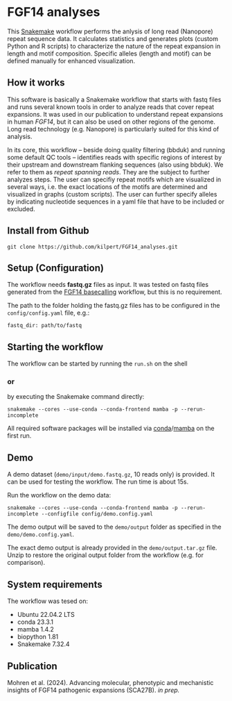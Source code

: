 # FGF14 analyses

This [Snakemake](https://github.com/snakemake/snakemake) workflow performs the anlysis of long read (Nanopore) repeat sequence data. It calculates statistics and generates plots (custom Python and R scripts) to characterize the nature of the repeat expansion in length and motif composition. Specific alleles (length and motif) can be defined manually for enhanced visualization. 


## How it works

This software is basically a Snakemake workflow that starts with fastq files and runs several known tools in order to analyze reads that cover repeat expansions. It was used in our publication to understand repeat expansions in human *FGF14*, but it can also be used on other regions of the genome. Long read technology (e.g. Nanopore) is particularly suited for this kind of analysis. 

In its core, this workflow – beside doing quality filtering (bbduk) and running some default QC tools – identifies reads with specific regions of interest by their upstream and downstream flanking sequences (also using bbduk). We refer to them as *repeat spanning reads*. They are the subject to further analyzes steps. The user can specifiy  repeat motifs which are visualized in several ways, i.e. the exact locations of the motifs are determined and visualized in graphs (custom scripts). The user can further specify alleles by indicating nucleotide sequences in a yaml file that have to be included or excluded.


## Install from Github

`git clone https://github.com/kilpert/FGF14_analyses.git`


## Setup (Configuration)

The workflow needs **fastq.gz** files as input. It was tested on fastq files generated from the [FGF14 basecalling](https://github.com/kilpert/FGF14_basecalling) workflow, but this is no requirement.

The path to the folder holding the fastq.gz files has to be configured in the `config/config.yaml` file, e.g.:

`fastq_dir: path/to/fastq`


## Starting the workflow
The workflow can be started by running the `run.sh` on the shell 

### or

by executing the Snakemake command directly:

```
snakemake --cores --use-conda --conda-frontend mamba -p --rerun-incomplete
```

All required software packages will be installed via [conda](https://conda.io)/[mamba](https://github.com/mamba-org/mamba) on the first run.


## Demo

A demo dataset (`demo/input/demo.fastq.gz`, 10 reads only) is provided. It can be used for testing the workflow. The run time is about 15s.

Run the workflow on the demo data:

```
snakemake --cores --use-conda --conda-frontend mamba -p --rerun-incomplete --configfile config/demo.config.yaml
```

The demo output will be saved to the `demo/output` folder as specified in the `demo/demo.config.yaml`.

The exact demo output is already provided in the `demo/output.tar.gz` file. Unzip to restore the original output folder from the workflow (e.g. for comparison).


## System requirements
The workflow was tesed on:

 - Ubuntu 22.04.2 LTS
 - conda 23.3.1
 - mamba 1.4.2
 - biopython 1.81
 - Snakemake 7.32.4


## Publication

Mohren et al. (2024). Advancing molecular, phenotypic and mechanistic insights of FGF14 pathogenic expansions (SCA27B). *in prep.*
